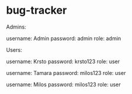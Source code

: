# bug-tracker

Admins:

username: Admin
password: admin
role: admin

Users:

username: Krsto
password: krsto123
role: user

username: Tamara
password: milos123
role: user

username: Milos
password: milos123
role: user